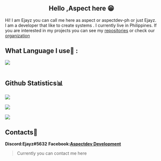 ##  <center>Hello ,Aspect here 😁</center>

Hi! I am Ejayz you can call me here as aspect or aspectdev-ph or just Ejayz. I am a developer that like to create systems . I currently live in Philippines. If you are interested in my projects you can see my [repositories](https://github.com/aspectdev-ph?tab=repositories) or check our [organization](https://github.com/Sledge-Development)


## What Language I use🤩  :

 <img align="center" src="https://github-readme-stats.vercel.app/api/top-langs/?username=aspectdev-ph&theme=dracula&hide_border=true" />      
            <br/><br/>  
         

## Github Statistics📊
   <img align="center" src="http://github-readme-streak-stats.herokuapp.com?user=aspectdev-ph&theme=dracula&hide_border=true" />   
            <br/><br/>
            <img align="center" src="https://github-readme-stats.vercel.app/api?username=aspectdev-ph&theme=dracula&show_icons=true&hide_border=true" />
            <br/><br/>
            <img align="center" src="https://github-readme-stats-taupe-two.vercel.app/api/wakatime?username=@aspectdevph&hide_title=true&hide_border=true&langs_count=5&la
yout=compact&v=2.png"/>

## Contacts📱
**Discord:Ejayz#5632**
**Facebook:[Aspectdev Development](https://www.facebook.com/AspectDev.cf)**

> Currently you can contact me here
